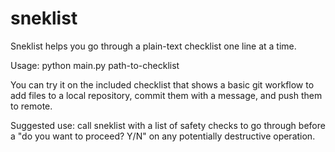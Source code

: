 # sneklist
Sneklist helps you go through a plain-text checklist one line at a time.

Usage: python main.py path-to-checklist

You can try it on the included checklist that shows a basic git workflow to add files to a local repository, commit them with a message, and push them to remote.

Suggested use: call sneklist with a list of safety checks to go through before a "do you want to proceed? Y/N" on any potentially destructive operation.
